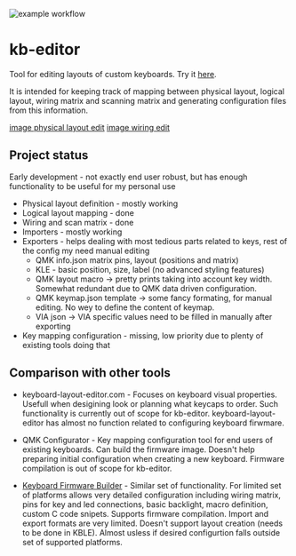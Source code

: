 ![example workflow](https://github.com/karliss/kb-editor/actions/workflows/testing.yaml/badge.svg)

# kb-editor
Tool for editing layouts of custom keyboards. Try it [here](https://karliss.github.io/kb-editor/preview). 

It is intended for keeping track of mapping between physical layout, logical layout, wiring matrix and scanning matrix and generating configuration files from this information.

[image physical layout edit](docs/images/readmed_p.png)
[image wiring edit](docs/images/readmed_w.png)

## Project status

Early development - not exactly end user robust, but has enough functionality to be useful for my personal use

* Physical layout definition - mostly working
* Logical layout mapping - done
* Wiring and scan matrix - done
* Importers - mostly working
* Exporters - helps dealing with most tedious parts related to keys, rest of the config my need manual editing
   - QMK info.json matrix pins, layout (positions and matrix)
   - KLE - basic position, size, label (no advanced styling features)
   - QMK layout macro -> pretty prints taking into account key width. Somewhat redundant due to QMK data driven configuration.
   - QMK keymap.json template -> some fancy formating, for manual editing. No wey to define the content of keymap. 
   - VIA json -> VIA specific values need to be filled in manually after exporting
* Key mapping configuration - missing, low priority due to plenty of existing tools doing that

## Comparison with other tools

* keyboard-layout-editor.com - Focuses on keyboard visual properties. Usefull when desigining look or planning what keycaps to order. Such functionality is currently out of scope for kb-editor.  keyboard-layout-editor has almost no function related to configuring keyboard firwmare.

* QMK Configurator - Key mapping configuration tool for end users of existing keyboards. Can build the firmware image. Doesn't help preparing initial configuration when creating a new keyboard. Firmware compilation is out of scope for kb-editor.

* [Keyboard Firmware Builder](https://kbfirmware.com/) - Similar set of functionality. For limited set of platforms allows very detailed configuration including wiring matrix, pins for key and led connections, basic backlight, macro definition, custom C code snipets. Supports firmware compilation. Import and export formats are very limited. Doesn't support layout creation (needs to be done in KBLE). Almost usless if desired configurtion falls outside set of supported platforms.